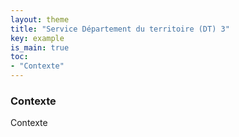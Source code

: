 ```yaml
---
layout: theme
title: "Service Département du territoire (DT) 3"
key: example
is_main: true
toc:
- "Contexte"
---
```


### Contexte
Contexte
